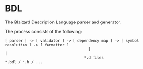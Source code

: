# BDL

The Blaizard Description Language parser and generator.

The process consists of the following:

```
[ parser ] -> [ validator ] -> [ dependency map ] -> [ symbol resolution ] -> [ formatter ]
                                      |                                             |
								    *.d files                                *.bdl / *.h / ...
```
